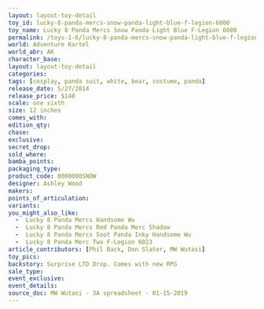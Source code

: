 ```yaml
---
layout: layout-toy-detail 
toy_id: lucky-8-panda-mercs-snow-panda-light-blue-f-legion-6000
toy_name: Lucky 8 Panda Mercs Snow Panda Light Blue F-Legion 6000
permalink: /toys-1-6/lucky-8-panda-mercs-snow-panda-light-blue-f-legion-6000.html
world: Adventure Kartel
world_abr: AK
character_base: 
layout: layout-toy-detail
categories: 
tags: [cosplay, panda suit, white, bear, costume, panda]
release_date: 5/27/2014
release_price: $140 
scale: one sixth
size: 12 inches
comes_with: 
edition_qty: 
chase: 
exclusive: 
secret_drop: 
sold_where: 
bamba_points: 
packaging_type: 
product_code: 0000000SNOW
designer: Ashley Wood
makers: 
points_of_articulation: 
variants: 
you_might_also_like: 
  -  Lucky 8 Panda Mercs Handsome Wu
  -  Lucky 8 Panda Mercs Red Panda Merc Shadow
  -  Lucky 8 Panda Mercs Soot Panda Inky Handsome Wu
  -  Lucky 8 Panda Merc Two F-Legion 6023
article_contributors: [Phil Back, Don Slater, MW Wutasi]
toy_pics: 
backstory: Surprise LTD Drop. Comes with new RPG
sale_type: 
event_exclusive: 
event_details: 
source_doc: MW Wutasi - 3A spreadsheet - 01-15-2019
---
```

